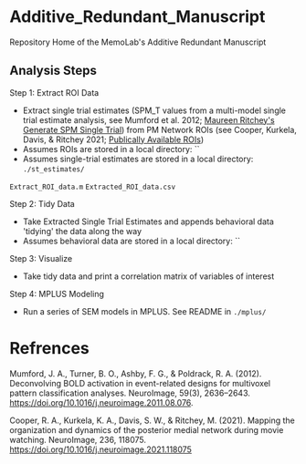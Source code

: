 # Additive_Redundant_Manuscript
Repository Home of the MemoLab's Additive Redundant Manuscript

## Analysis Steps

Step 1: Extract ROI Data
- Extract single trial estimates (SPM_T values from a multi-model single trial estimate analysis, see Mumford et al. 2012; [Maureen Ritchey's Generate SPM Single Trial](https://github.com/ritcheym/fmri_misc/blob/master/generate_spm_singletrial.m)) from PM Network ROIs (see Cooper, Kurkela, Davis, & Ritchey 2021; [Publically Available ROIs](https://github.com/memobc/paper-camcan-pmn/tree/master/rois))
- Assumes ROIs are stored in a local directory: ``
- Assumes single-trial estimates are stored in a local directory: `./st_estimates/`

`Extract_ROI_data.m`
`Extracted_ROI_data.csv`

Step 2: Tidy Data
- Take Extracted Single Trial Estimates and appends behavioral data 'tidying' the data along the way
- Assumes behavioral data are stored in a local directory: ``


Step 3: Visualize
- Take tidy data and print a correlation matrix of variables of interest

Step 4: MPLUS Modeling
- Run a series of SEM models in MPLUS. See README in `./mplus/`


# Refrences

Mumford, J. A., Turner, B. O., Ashby, F. G., & Poldrack, R. A. (2012). Deconvolving BOLD activation in event-related designs for multivoxel pattern classification analyses. NeuroImage, 59(3), 2636–2643. https://doi.org/10.1016/j.neuroimage.2011.08.076.

Cooper, R. A., Kurkela, K. A., Davis, S. W., & Ritchey, M. (2021). Mapping the organization and dynamics of the posterior medial network during movie watching. NeuroImage, 236, 118075. https://doi.org/10.1016/j.neuroimage.2021.118075

